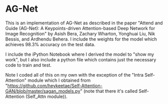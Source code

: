# AG-Net
This is an implementation of AG-Net as described in the paper "Attend and Guide (AG-Net): A Keypoints-driven Attention-based Deep Network for Image Recognition" by  Asish Bera, Zachary Wharton, Yonghuai Liu, Nik Bessis, and Ardhendu Behera. I include the weights for the model which achieves 98.3% accuracy on the test data. 

I include the iPython Notebook where I derived the model to "show my work", but I also include a python file which contains just the necessary code to train and test.

Note I coded all of this on my own with the exception of the "Intra Self-Attention" module which I obtained from "https://github.com/heykeetae/Self-Attention-GAN/blob/master/sagan_models.py" (note that there it's called Self-Attention (Self_Attn module)). 
